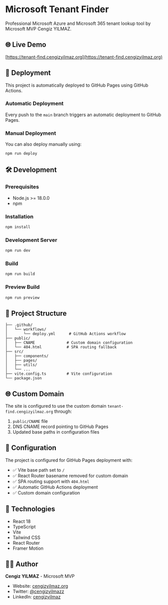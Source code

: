 # Microsoft Tenant Finder

Professional Microsoft Azure and Microsoft 365 tenant lookup tool by Microsoft MVP Cengiz YILMAZ.

## 🌐 Live Demo

[https://tenant-find.cengizyilmaz.org](https://tenant-find.cengizyilmaz.org)

## 🚀 Deployment

This project is automatically deployed to GitHub Pages using GitHub Actions.

### Automatic Deployment

Every push to the `main` branch triggers an automatic deployment to GitHub Pages.

### Manual Deployment

You can also deploy manually using:

```bash
npm run deploy
```

## 🛠️ Development

### Prerequisites

- Node.js >= 18.0.0
- npm

### Installation

```bash
npm install
```

### Development Server

```bash
npm run dev
```

### Build

```bash
npm run build
```

### Preview Build

```bash
npm run preview
```

## 📁 Project Structure

```
├── .github/
│   └── workflows/
│       └── deploy.yml      # GitHub Actions workflow
├── public/
│   ├── CNAME              # Custom domain configuration
│   └── 404.html           # SPA routing fallback
├── src/
│   ├── components/
│   ├── pages/
│   ├── utils/
│   └── ...
├── vite.config.ts         # Vite configuration
└── package.json
```

## 🌐 Custom Domain

The site is configured to use the custom domain `tenant-find.cengizyilmaz.org` through:

1. `public/CNAME` file
2. DNS CNAME record pointing to GitHub Pages
3. Updated base paths in configuration files

## 🔧 Configuration

The project is configured for GitHub Pages deployment with:

- ✅ Vite base path set to `/`
- ✅ React Router basename removed for custom domain
- ✅ SPA routing support with `404.html`
- ✅ Automatic GitHub Actions deployment
- ✅ Custom domain configuration

## 📝 Technologies

- React 18
- TypeScript
- Vite
- Tailwind CSS
- React Router
- Framer Motion

## 👨‍💻 Author

**Cengiz YILMAZ** - Microsoft MVP
- Website: [cengizyilmaz.org](https://cengizyilmaz.org)
- Twitter: [@cengizyilmazz](https://x.com/cengizyilmazz)
- LinkedIn: [cengizyilmaz](https://www.linkedin.com/in/cengizyilmazz/) 